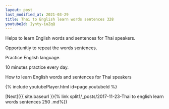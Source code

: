 ```yaml
---
layout: post
last_modified_at: 2021-03-29
title: Thai to English learn words sentences 328 
youtubeId: Iynty-iuZqQ
---
```

 
 
Helps to learn English words and sentences for Thai speakers.

Opportunitiy to repeat the words sentences. 

Practice English language. 
 
10 minutes practice every day. 
 
How to learn English words and sentences for Thai speakers 
 
{% include youtubePlayer.html id=page.youtubeId %}
 
 
[Next]({{ site.baseurl }}{% link  split1/_posts/2017-11-23-Thai to english learn words sentences 250 .md%})
 
